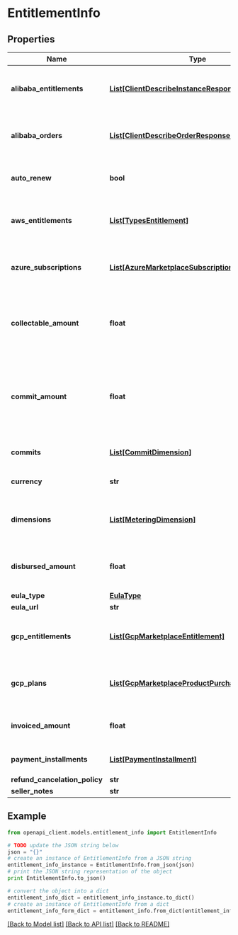 # EntitlementInfo


## Properties
Name | Type | Description | Notes
------------ | ------------- | ------------- | -------------
**alibaba_entitlements** | [**List[ClientDescribeInstanceResponseBody]**](ClientDescribeInstanceResponseBody.md) | Nullable. Alibaba Entitlements from Alibaba Marketplace. | [optional] 
**alibaba_orders** | [**List[ClientDescribeOrderResponseBody]**](ClientDescribeOrderResponseBody.md) | Nullable. Alibaba Orders from Alibaba Marketplace. | [optional] 
**auto_renew** | **bool** | Is this Entitlement Auto Renew enabled. | [optional] 
**aws_entitlements** | [**List[TypesEntitlement]**](TypesEntitlement.md) | Nullable. AWS Entitlements from AWS Marketplace. | [optional] 
**azure_subscriptions** | [**List[AzureMarketplaceSubscription]**](AzureMarketplaceSubscription.md) | Nullable. Azure Subscriptions from Azure Marketplace. | [optional] 
**collectable_amount** | **float** | The amount that the seller can collect. It excludes the marketplace commision fee. | [optional] 
**commit_amount** | **float** | The amount that the buyer has committed to pay. It can be the sum of payment installments if applicable. | [optional] 
**commits** | [**List[CommitDimension]**](CommitDimension.md) | The dimensions for commit. | [optional] 
**currency** | **str** | The default Currency is USD. | [optional] 
**dimensions** | [**List[MeteringDimension]**](MeteringDimension.md) | The dimensions for usage-based metering. | [optional] 
**disbursed_amount** | **float** | The amount that has been disbursed to the seller account. | [optional] 
**eula_type** | [**EulaType**](EulaType.md) |  | [optional] 
**eula_url** | **str** |  | [optional] 
**gcp_entitlements** | [**List[GcpMarketplaceEntitlement]**](GcpMarketplaceEntitlement.md) | Nullable. GCP Entitlements from GCP Marketplace. | [optional] 
**gcp_plans** | [**List[GcpMarketplaceProductPurchaseOptionSpec]**](GcpMarketplaceProductPurchaseOptionSpec.md) | Only applicable for GCP Marketplace Entitlements. | [optional] 
**invoiced_amount** | **float** | The amount that the buyer has got invoiced. | [optional] 
**payment_installments** | [**List[PaymentInstallment]**](PaymentInstallment.md) | For flexible payment schedules | [optional] 
**refund_cancelation_policy** | **str** |  | [optional] 
**seller_notes** | **str** |  | [optional] 

## Example

```python
from openapi_client.models.entitlement_info import EntitlementInfo

# TODO update the JSON string below
json = "{}"
# create an instance of EntitlementInfo from a JSON string
entitlement_info_instance = EntitlementInfo.from_json(json)
# print the JSON string representation of the object
print EntitlementInfo.to_json()

# convert the object into a dict
entitlement_info_dict = entitlement_info_instance.to_dict()
# create an instance of EntitlementInfo from a dict
entitlement_info_form_dict = entitlement_info.from_dict(entitlement_info_dict)
```
[[Back to Model list]](../README.md#documentation-for-models) [[Back to API list]](../README.md#documentation-for-api-endpoints) [[Back to README]](../README.md)


